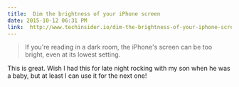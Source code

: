 ```yaml
---
title:  Dim the brightness of your iPhone screen
date: 2015-10-12 06:31 PM
link:  http://www.techinsider.io/dim-the-brightness-of-your-iphone-screen-2015-10
---
```


>  If you're reading in a dark room, the iPhone's screen can be too bright, even at its lowest setting.

This is great. Wish I had this for late night rocking with my son when he was a baby, but at least I can use it for the next one!
